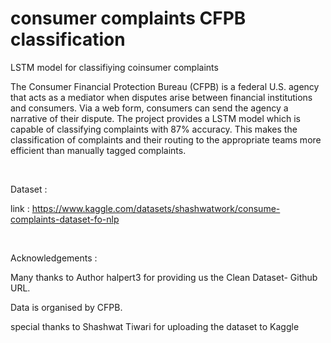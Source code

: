 # consumer complaints CFPB classification
LSTM model for classifiying coinsumer complaints

The Consumer Financial Protection Bureau (CFPB) is a federal U.S. agency that acts as a mediator when disputes arise between financial institutions and consumers. Via a web form, consumers can send the agency a narrative of their dispute. The project provides a LSTM model which is capable of classifying complaints with 87% accuracy. This makes the classification of complaints and their routing to the appropriate teams more efficient than manually tagged complaints.

<br>

Dataset :

link : https://www.kaggle.com/datasets/shashwatwork/consume-complaints-dataset-fo-nlp

<br>

Acknowledgements :

Many thanks to Author halpert3 for providing us the Clean Dataset- Github URL.

Data is organised by CFPB.

special thanks to Shashwat Tiwari for uploading the dataset to Kaggle

